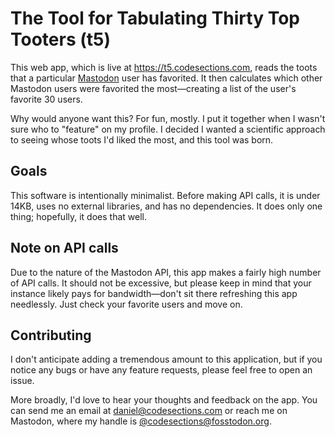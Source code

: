 # The Tool for Tabulating Thirty Top Tooters (t5)
This web app, which is live at <https://t5.codesections.com>, reads the toots
that a particular [Mastodon](https://joinmastodon.org) user has favorited.  It
then calculates which other Mastodon users were favorited the most—creating a 
list of the user's favorite 30 users.

Why would anyone want this?  For fun, mostly.  I put it together when I wasn't
sure who to "feature" on my profile.  I decided I wanted a scientific approach
to seeing whose toots I'd liked the most, and this tool was born.

## Goals
This software is intentionally minimalist.  Before making API calls, it is under
14KB, uses no external libraries, and has no dependencies.  It does only one thing;
hopefully, it does that well.

## Note on API calls
Due to the nature of the Mastodon API, this app makes a fairly high number of API 
calls.  It should not be excessive, but please keep in mind that your instance 
likely pays for bandwidth—don't sit there refreshing this app needlessly.  Just 
check your favorite users and move on.

## Contributing
I don't anticipate adding a tremendous amount to this application, but if you 
notice any bugs or have any feature requests, please feel free to open an issue.

More broadly, I'd love to hear your thoughts and feedback on the app.  You can
send me an email at <daniel@codesections.com> or reach me on Mastodon, where 
my handle is [@codesections@fosstodon.org](https://fosstodon.org/@codesections).
